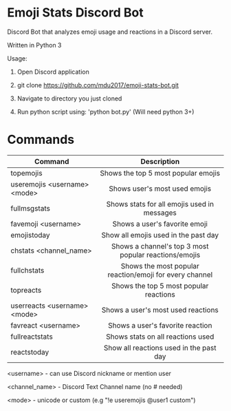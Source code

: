 # Emoji Stats Discord Bot
Discord Bot that analyzes emoji usage and reactions in a Discord server.

Written in Python 3

Usage:

1. Open Discord application

2. git clone https://github.com/mdu2017/emoji-stats-bot.git

3. Navigate to directory you just cloned

4. Run python script using: 'python bot.py' (Will need python 3+)

# Commands

| Command        | Description  |
| ------------- |:-------------:| 
| topemojis  | Shows the top 5 most popular emojis | 
| useremojis \<username\> \<mode\>  | Shows user's most used emojis | 
| fullmsgstats | Shows stats for all emojis used in messages | 
| favemoji \<username\>  | Shows a user\'s favorite emoji | 
| emojistoday | Show all emojis used in the past day | 
| chstats \<channel_name\> | Shows a channel's top 3 most popular reactions/emojis |
| fullchstats | Shows the most popular reaction/emoji for every channel | 
| topreacts  | Shows the top 5 most popular reactions | 
| userreacts \<username\> \<mode\>  | Shows a user's most used reactions | 
| favreact \<username\>  | Shows a user's favorite reaction | 
| fullreactstats | Shows stats on all reactions used | 
| reactstoday | Show all reactions used in the past day | 

\<username\> - can use Discord nickname or mention user

\<channel_name\> - Discord Text Channel name (no # needed)

\<mode\> - unicode or custom (e.g "!e useremojis @user1 custom")
